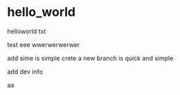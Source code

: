 # hello_world
helloworld
txt


test
eee
wwerwerwerwer


add sime is simple
crete a new branch is quick and simple

add dev info

aa

